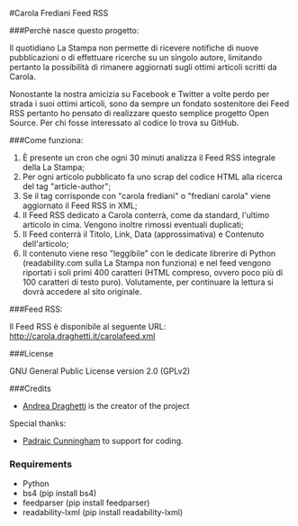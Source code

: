 #Carola Frediani Feed RSS

###Perchè nasce questo progetto:

Il quotidiano La Stampa non permette di ricevere notifiche di nuove pubblicazioni o di effettuare ricerche su un singolo autore, limitando pertanto la possibilità di rimanere aggiornati sugli ottimi articoli scritti da Carola.

Nonostante la nostra amicizia su Facebook e Twitter a volte perdo per strada i suoi ottimi articoli, sono da sempre un fondato sostenitore dei Feed RSS pertanto ho pensato di realizzare questo semplice progetto Open Source. Per chi fosse interessato al codice lo trova su GitHub.

###Come funziona:

1. È presente un cron che ogni 30 minuti analizza il Feed RSS integrale della La Stampa;
2. Per ogni articolo pubblicato fa uno scrap del codice HTML alla ricerca del tag "article-author";
3. Se il tag corrisponde con "carola frediani" o "frediani carola" viene aggiornato il Feed RSS in XML;
4. Il Feed RSS dedicato a Carola conterrà, come da standard, l'ultimo articolo in cima. Vengono inoltre rimossi eventuali duplicati;
5. Il Feed conterrà il Titolo, Link, Data (approssimativa) e Contenuto dell'articolo;
6. Il contenuto viene reso "leggibile" con le dedicate librerire di Python (readability.com sulla La Stampa non funziona) e nel feed vengono riportati i soli primi 400 caratteri (HTML compreso, ovvero poco più di 100 caratteri di testo puro). Volutamente, per continuare la lettura si dovrà accedere al sito originale.

###Feed RSS:

Il Feed RSS è disponibile al seguente URL: http://carola.draghetti.it/carolafeed.xml

###License

GNU General Public License version 2.0 (GPLv2)

###Credits

* [Andrea Draghetti](https://twitter.com/AndreaDraghetti) is the creator of the project

Special thanks:

* [Padraic Cunningham](http://stackexchange.com/users/2456564/padraic-cunningham?tab=accounts) to support for coding.

### Requirements
- Python
- bs4 (pip install bs4)
- feedparser (pip install feedparser)
- readability-lxml (pip install readability-lxml)
